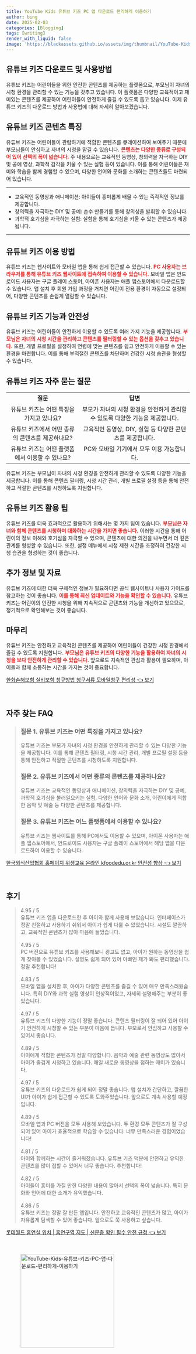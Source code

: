 ```yaml
---
title: YouTube Kids 유튜브 키즈 PC 앱 다운로드 편리하게 이용하기
author: bing
date: 2025-02-03
categories: [Blogging]
tags: [writing]
render_with_liquid: false
image: 'https://blackassets.github.io/assets/img/thumbnail/YouTube-Kids-유튜브-키즈-PC-앱-다운로드-편리하게-이용하기.webp'
---
```



<h2 id='유튜브-키즈-다운로드-및-사용방법'>유튜브 키즈 다운로드 및 사용방법</h2>

<p>유튜브 키즈는 어린이들을 위한 안전한 콘텐츠를 제공하는 플랫폼으로, 부모님이 자녀의 시청 환경을 관리할 수 있는 기능을 갖추고 있습니다. 이 플랫폼은 다양한 교육적이고 재미있는 콘텐츠를 제공하여 어린이들이 안전하게 즐길 수 있도록 돕고 있습니다. 이제 유튜브 키즈의 다운로드 방법과 사용법에 대해 자세히 알아보겠습니다.</p>

<h2 id='유튜브-키즈-콘텐츠-특징'>유튜브 키즈 콘텐츠 특징</h2>

<p> 유튜브 키즈는 어린이들이 관람하기에 적합한 콘텐츠를 큐레이션하여 보여주기 때문에 부모님들이 안심하고 자녀의 시청을 맡길 수 있습니다. <b><span style="color: #ee2323;">콘텐츠는 다양한 종류로 구성되어 있어 선택의 폭이 넓습니다.</span></b> 주 내용으로는 교육적인 동영상, 창의력을 자극하는 DIY 및 공예 영상, 과학적 감각을 키울 수 있는 실험 등이 있습니다. 이를 통해 어린이들은 재미와 학습을 함께 경험할 수 있으며, 다양한 언어와 문화를 소개하는 콘텐츠들도 마련되어 있습니다.</p>

<hr />

<ul>
    <li>교육적인 동영상과 애니메이션: 아이들이 흥미롭게 배울 수 있는 즉각적인 정보를 제공합니다.</li>
    <li>창의력을 자극하는 DIY 및 공예: 손수 만들기를 통해 창의성을 발휘할 수 있습니다.</li>
    <li>과학적 호기심을 자극하는 실험: 실험을 통해 호기심을 키울 수 있는 콘텐츠가 제공됩니다.</li>
</ul>

<hr />

<h2 id='유튜브-키즈-이용-방법'>유튜브 키즈 이용 방법</h2>

<p>유튜브 키즈는 웹사이트와 모바일 앱을 통해 쉽게 접근할 수 있습니다. <b><span style="color: #ee2323;">PC 사용자는 브라우저를 통해 유튜브 키즈 웹사이트에 접속하여 이용할 수 있습니다.</span></b> 모바일 앱은 안드로이드 사용자는 구글 플레이 스토어, 아이폰 사용자는 애플 앱스토어에서 다운로드할 수 있습니다. 앱 설치 후 회원 가입 과정을 거치면 어린이 전용 환경이 자동으로 설정되어, 다양한 콘텐츠를 손쉽게 열람할 수 있습니다.</p>

<h2 id='유튜브-키즈-기능과-안전성'>유튜브 키즈 기능과 안전성</h2>

<p>유튜브 키즈는 어린이들이 안전하게 이용할 수 있도록 여러 가지 기능을 제공합니다. <b><span style="color: #ee2323;">부모님은 자녀의 시청 시간을 관리하고 콘텐츠를 필터링할 수 있는 옵션을 갖추고 있습니다.</span></b> 또한, 개별 프로필을 설정하여 연령에 맞는 콘텐츠를 쉽고 안전하게 이용할 수 있는 환경을 마련합니다. 이를 통해 부적절한 콘텐츠를 차단하며 건강한 시청 습관을 형성할 수 있습니다.</p>

<h2 id='유튜브-키즈-자주-묻는-질문'>유튜브 키즈 자주 묻는 질문</h2>

<table>
    <tr>
        <td style="text-align: center; height: 17px;"><b>질문</b></td>
        <td style="text-align: center; height: 17px;"><b>답변</b></td>
    </tr>
    <tr>
        <td style="text-align: center; height: 17px;">유튜브 키즈는 어떤 특징을 가지고 있나요?</td>
        <td style="text-align: center; height: 17px;">부모가 자녀의 시청 환경을 안전하게 관리할 수 있도록 다양한 기능을 제공합니다.</td>
    </tr>
    <tr>
        <td style="text-align: center; height: 17px;">유튜브 키즈에서 어떤 종류의 콘텐츠를 제공하나요?</td>
        <td style="text-align: center; height: 17px;">교육적인 동영상, DIY, 실험 등 다양한 콘텐츠를 제공합니다.</td>
    </tr>
    <tr>
        <td style="text-align: center; height: 17px;">유튜브 키즈는 어떤 플랫폼에서 이용할 수 있나요?</td>
        <td style="text-align: center; height: 17px;">PC와 모바일 기기에서 모두 이용 가능합니다.</td>
    </tr>
</table>

<p>유튜브 키즈는 부모님이 자녀의 시청 환경을 안전하게 관리할 수 있도록 다양한 기능을 제공합니다. 이를 통해 콘텐츠 필터링, 시청 시간 관리, 개별 프로필 설정 등을 통해 안전하고 적절한 콘텐츠를 시청하도록 지원합니다.</p>

<h2 id='유튜브-키즈-활용-팁'>유튜브 키즈 활용 팁</h2>

<p>유튜브 키즈를 더욱 효과적으로 활용하기 위해서는 몇 가지 팁이 있습니다. <b><span style="color: #ee2323;">부모님은 자녀와 함께 콘텐츠를 시청하며 대화하는 시간을 가지면 좋습니다.</span></b> 이러한 시간을 통해 어린이의 정보 이해와 호기심을 자극할 수 있으며, 콘텐츠에 대한 의견을 나누면서 더 깊은 관계를 형성할 수 있습니다. 또한, 설정 메뉴에서 시청 제한 시간을 조정하여 건강한 시청 습관을 형성하는 것이 좋습니다.</p>

<h2 id='추가-정보-및-자료'>추가 정보 및 자료</h2>

<p>유튜브 키즈에 대한 더욱 구체적인 정보가 필요하다면 공식 웹사이트나 사용자 가이드를 참고하는 것이 좋습니다. <b><span style="color: #ee2323;">이를 통해 최신 업데이트와 기능을 확인할 수 있습니다.</span></b> 유튜브 키즈는 어린이의 안전한 시청을 위해 지속적으로 콘텐츠와 기능을 개선하고 있으므로, 정기적으로 확인해보는 것이 좋습니다.</p>

<h2 id='마무리'>마무리</h2>

<p>유튜브 키즈는 안전하고 교육적인 콘텐츠를 제공하여 어린이들이 건강한 시청 환경에서 즐길 수 있도록 지원합니다. <b><span style="color: #ee2323;">부모님은 유튜브 키즈의 다양한 기능을 활용하여 자녀의 시청을 보다 안전하게 관리할 수 있습니다.</span></b> 앞으로도 지속적인 관심과 활용이 필요하며, 아이들과 함께 소통하는 시간을 가지는 것이 중요합니다.</p>


<p><a class="click-button" title="한화손해보험 실비보험 청구방법 청구서류 모바일청구 편리성" href="https://blackassets.github.io/posts/%ED%95%9C%ED%99%94%EC%86%90%ED%95%B4%EB%B3%B4%ED%97%98-%EC%8B%A4%EB%B9%84%EB%B3%B4%ED%97%98-%EC%B2%AD%EA%B5%AC%EB%B0%A9%EB%B2%95-%EC%B2%AD%EA%B5%AC%EC%84%9C%EB%A5%98-%EB%AA%A8%EB%B0%94%EC%9D%BC%EC%B2%AD%EA%B5%AC-%ED%8E%B8%EB%A6%AC%EC%84%B1/" rel="dofollow">한화손해보험 실비보험 청구방법 청구서류 모바일청구 편리성 👈 보기</a></p><br>
<h2 id='자주_찾는_FAQ'>자주 찾는 FAQ</h2>
<div itemscope="" itemtype="https://schema.org/FAQPage"> 
<blockquote> 
<div itemscope="" itemprop="mainEntity" itemtype="https://schema.org/Question"> 
<h3 itemprop="name">질문 1. 유튜브 키즈는 어떤 특징을 가지고 있나요?</h3> 
<div itemscope="" itemprop="acceptedAnswer" itemtype="https://schema.org/Answer"> 
<span itemprop="text"> 
<p>유튜브 키즈는 부모가 자녀의 시청 환경을 안전하게 관리할 수 있는 다양한 기능을 제공합니다. 이를 통해 콘텐츠 필터링, 시청 시간 관리, 개별 프로필 설정 등을 통해 안전하고 적절한 콘텐츠를 시청하도록 지원합니다.</p> 
</span> 
</div> 
</div> 
<div itemscope="" itemprop="mainEntity" itemtype="https://schema.org/Question"> 
<h3 itemprop="name">질문 2. 유튜브 키즈에서 어떤 종류의 콘텐츠를 제공하나요?</h3> 
<div itemscope="" itemprop="acceptedAnswer" itemtype="https://schema.org/Answer"> 
<span itemprop="text"> 
<p>유튜브 키즈는 교육적인 동영상과 애니메이션, 창의력을 자극하는 DIY 및 공예, 과학적 호기심을 불러일으키는 실험, 다양한 언어와 문화 소개, 어린이에게 적합한 음악 및 예술 등 다양한 콘텐츠를 제공합니다.</p> 
</span> 
</div> 
</div> 
<div itemscope="" itemprop="mainEntity" itemtype="https://schema.org/Question"> 
<h3 itemprop="name">질문 3. 유튜브 키즈는 어느 플랫폼에서 이용할 수 있나요?</h3> 
<div itemscope="" itemprop="acceptedAnswer" itemtype="https://schema.org/Answer"> 
<span itemprop="text"> 
<p>유튜브 키즈는 웹사이트를 통해 PC에서도 이용할 수 있으며, 아이폰 사용자는 애플 앱스토어에서, 안드로이드 사용자는 구글 플레이 스토어에서 해당 앱을 다운로드하여 이용할 수 있습니다.</p> 
</span> 
</div> 
</div> 
</blockquote> 
</div>
<p><a class="click-button" title="한국외식산업협회 홈페이지 위생교육 온라인 kfoodedu.or.kr 안전성 향상" href="https://blackassets.github.io/posts/%ED%95%9C%EA%B5%AD%EC%99%B8%EC%8B%9D%EC%82%B0%EC%97%85%ED%98%91%ED%9A%8C-%ED%99%88%ED%8E%98%EC%9D%B4%EC%A7%80-%EC%9C%84%EC%83%9D%EA%B5%90%EC%9C%A1-%EC%98%A8%EB%9D%BC%EC%9D%B8-kfoodedu.or.kr-%EC%95%88%EC%A0%84%EC%84%B1-%ED%96%A5%EC%83%81/" rel="dofollow">한국외식산업협회 홈페이지 위생교육 온라인 kfoodedu.or.kr 안전성 향상 👈 보기</a></p><br>
<h2 id='후기'>후기</h2>
<div itemscope itemtype="https://schema.org/Product">
  <blockquote>
  <div itemprop="review" itemscope itemtype="https://schema.org/Review">
      <div itemprop="reviewRating" itemscope itemtype="https://schema.org/Rating"> <span itemprop="ratingValue">4.95</span> / <span itemprop="bestRating">5</span> </div>
      <span itemprop="reviewBody">유튜브 키즈 앱을 다운로드한 후 아이와 함께 사용해 보았습니다. 인터페이스가 정말 친절하고 사용하기 쉬워서 아이가 쉽게 다룰 수 있었습니다. 시설도 깔끔하고, 교육적인 콘텐츠가 많아 마음에 들었습니다.</span>
  </div>
  <br>
  <div itemprop="review" itemscope itemtype="https://schema.org/Review">
      <div itemprop="reviewRating" itemscope itemtype="https://schema.org/Rating"> <span itemprop="ratingValue">4.95</span> / <span itemprop="bestRating">5</span> </div>
      <span itemprop="reviewBody">PC 버전으로 유튜브 키즈를 사용해보니 광고도 없고, 아이가 원하는 동영상을 쉽게 찾아볼 수 있었습니다. 설명도 쉽게 되어 있어 아빠인 제가 봐도 편리했습니다. 정말 추천합니다!</span>
  </div>
  <br>
  <div itemprop="review" itemscope itemtype="https://schema.org/Review">
      <div itemprop="reviewRating" itemscope itemtype="https://schema.org/Rating"> <span itemprop="ratingValue">4.83</span> / <span itemprop="bestRating">5</span> </div>
      <span itemprop="reviewBody">모바일 앱을 설치한 후, 아이가 다양한 콘텐츠를 즐길 수 있어 매우 만족스러웠습니다. 특히 DIY와 과학 실험 영상이 인상적이었고, 자세히 설명해주는 부분이 좋았습니다.</span>
  </div>
  <br>
  <div itemprop="review" itemscope itemtype="https://schema.org/Review">
      <div itemprop="reviewRating" itemscope itemtype="https://schema.org/Rating"> <span itemprop="ratingValue">4.97</span> / <span itemprop="bestRating">5</span> </div>
      <span itemprop="reviewBody">유튜브 키즈의 다양한 기능이 정말 좋습니다. 콘텐츠 필터링이 잘 되어 있어 아이가 안전하게 시청할 수 있는 부분이 마음에 듭니다. 부모로서 안심하고 사용할 수 있어서 좋습니다.</span>
  </div>
  <br>
  <div itemprop="review" itemscope itemtype="https://schema.org/Review">
      <div itemprop="reviewRating" itemscope itemtype="https://schema.org/Rating"> <span itemprop="ratingValue">4.89</span> / <span itemprop="bestRating">5</span> </div>
      <span itemprop="reviewBody">아이에게 적합한 콘텐츠가 정말 다양합니다. 음악과 예술 관련 동영상도 많아서 아이가 즐겁게 시청하고 있습니다. 매일 새로운 동영상을 접하는 재미가 있습니다.</span>
  </div>
  <br>
  <div itemprop="review" itemscope itemtype="https://schema.org/Review">
      <div itemprop="reviewRating" itemscope itemtype="https://schema.org/Rating"> <span itemprop="ratingValue">4.97</span> / <span itemprop="bestRating">5</span> </div>
      <span itemprop="reviewBody">유튜브 키즈의 다운로드가 쉽게 되어 정말 좋습니다. 앱 설치가 간단하고, 깔끔한 UI가 아이가 쉽게 접근할 수 있도록 도와주었습니다. 앞으로도 계속 사용할 예정입니다.</span>
  </div>
  <br>
  <div itemprop="review" itemscope itemtype="https://schema.org/Review">
      <div itemprop="reviewRating" itemscope itemtype="https://schema.org/Rating"> <span itemprop="ratingValue">4.89</span> / <span itemprop="bestRating">5</span> </div>
      <span itemprop="reviewBody">모바일 앱과 PC 버전을 모두 사용해 보았습니다. 두 환경 모두 콘텐츠가 잘 구성되어 있어 아이가 효율적으로 학습할 수 있습니다. 너무 만족스러운 경험이었습니다!</span>
  </div>
  <br>
  <div itemprop="review" itemscope itemtype="https://schema.org/Review">
      <div itemprop="reviewRating" itemscope itemtype="https://schema.org/Rating"> <span itemprop="ratingValue">4.81</span> / <span itemprop="bestRating">5</span> </div>
      <span itemprop="reviewBody">아이와 함께하는 시간이 즐거워졌습니다. 유튜브 키즈 덕분에 안전하고 유익한 콘텐츠를 많이 접할 수 있어서 너무 좋습니다. 추천합니다!</span>
  </div>
  <br>
  <div itemprop="review" itemscope itemtype="https://schema.org/Review">
      <div itemprop="reviewRating" itemscope itemtype="https://schema.org/Rating"> <span itemprop="ratingValue">4.82</span> / <span itemprop="bestRating">5</span> </div>
      <span itemprop="reviewBody">아이들이 흥미를 가질 만한 다양한 내용이 많아서 선택의 폭이 넓습니다. 특히 문화와 언어에 대한 소개가 유익했습니다.</span>
  </div>
  <br>
  <div itemprop="review" itemscope itemtype="https://schema.org/Review">
      <div itemprop="reviewRating" itemscope itemtype="https://schema.org/Rating"> <span itemprop="ratingValue">4.86</span> / <span itemprop="bestRating">5</span> </div>
      <span itemprop="reviewBody">유튜브 키즈는 정말 잘 만든 앱입니다. 안전하고 교육적인 콘텐츠가 많고, 아이가 자유롭게 탐색할 수 있어 좋습니다. 앞으로도 쭉 사용하고 싶습니다.</span>
  </div>
  </blockquote>
</div>
<p><a class="click-button" title="롯데월드 흡연실 위치 | 흡연구역 지도 | 신분증 확인 필수 안전 규정" href="https://blackassets.github.io/posts/%EB%A1%AF%EB%8D%B0%EC%9B%94%EB%93%9C-%ED%9D%A1%EC%97%B0%EC%8B%A4-%EC%9C%84%EC%B9%98-%ED%9D%A1%EC%97%B0%EA%B5%AC%EC%97%AD-%EC%A7%80%EB%8F%84-%EC%8B%A0%EB%B6%84%EC%A6%9D-%ED%99%95%EC%9D%B8-%ED%95%84%EC%88%98-%EC%95%88%EC%A0%84-%EA%B7%9C%EC%A0%95/" rel="dofollow">롯데월드 흡연실 위치 | 흡연구역 지도 | 신분증 확인 필수 안전 규정 👈 보기</a></p><br>
<figure class="image"><img src="https://blackassets.github.io/assets/img/thumbnail/YouTube-Kids-유튜브-키즈-PC-앱-다운로드-편리하게-이용하기.webp" alt="YouTube-Kids-유튜브-키즈-PC-앱-다운로드-편리하게-이용하기" width="256" height="256"></figure>